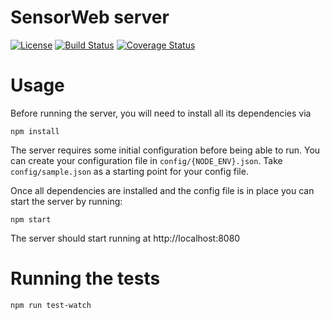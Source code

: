# SensorWeb server
[![License](https://img.shields.io/badge/license-MPL2-blue.svg)](https://raw.githubusercontent.com/fxbox/foxbox/master/LICENSE)
[![Build Status](https://travis-ci.org/mozilla-sensorweb/sensorweb-server.svg?branch=master)](https://travis-ci.org/mozilla-sensorweb/sensorweb-server)
[![Coverage Status](https://coveralls.io/repos/github/mozilla-sensorweb/sensorweb-server/badge.svg)](https://coveralls.io/github/mozilla-sensorweb/sensorweb-server)

# Usage
Before running the server, you will need to install all its dependencies via

```shell
npm install
```

The server requires some initial configuration before being able to run. You can create your configuration file in `config/{NODE_ENV}.json`. Take `config/sample.json` as a starting point for your config file.

Once all dependencies are installed and the config file is in place you can start the server by running:

```shell
npm start
```

The server should start running at http://localhost:8080

# Running the tests

```shell
npm run test-watch
```
